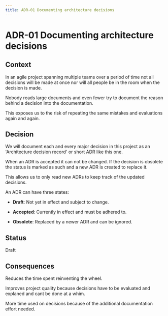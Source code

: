 ```yaml
---
title: ADR-01 Documenting architecture decisions
---
```


# ADR-01 Documenting architecture decisions

## Context

In an agile project spanning multiple teams over a period of time not all decisions will be made at once nor will all people be in the room when the decision is made.

Nobody reads large documents and even fewer try to document the reason behind a decision into the documentation.

This exposes us to the risk of repeating the same mistakes and evaluations again and again.

## Decision

We will document each and every major decision in this project as an 'Architecture decision record' or short ADR like this one.

When an ADR is accepted it can not be changed. 
If the decision is obsolete the status is marked as such and a new ADR is created to replace it.

This allows us to only read new ADRs to keep track of the updated decisions.

An ADR can have three states:

 - **Draft**: Not yet in effect and subject to change.

 - **Accepted**: Currently in effect and must be adhered to.

 - **Obsolete**: Replaced by a newer ADR and can be ignored.

## Status

Draft

## Consequences

Reduces the time spent reinventing the wheel.

Improves project quality because decisions have to be evaluated and explaned and cant be done at a whim.

More time used on decisions because of the additional documentation effort needed.